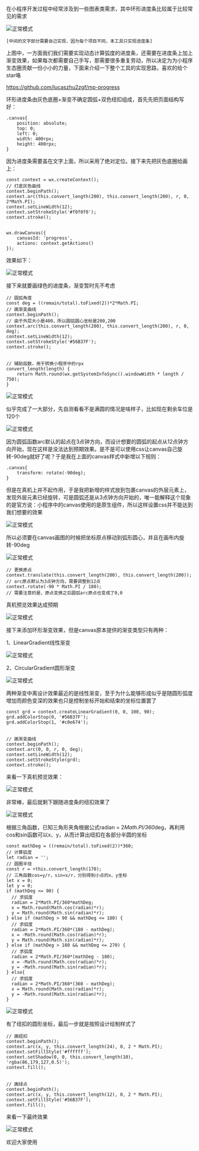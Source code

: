 在小程序开发过程中经常涉及到一些图表类需求，其中环形进度条比较属于比较常见的需求

![正常模式](images/0.png)

`[中间的文字部分需要自己实现，因为每个项目不同，本工具只实现进度条]`

上图中，一方面我们我们需要实现动态计算弧度的进度条，还需要在进度条上加上渐变效果，如果每次都需要自己手写，那需要很多重复劳动，所以决定为为小程序生态圈贡献一份小小的力量，下面来介绍一下整个工具的实现思路，喜欢的给个star咯

https://github.com/lucaszhu2zgf/mp-progress

环形进度条由灰色底圈+渐变不确定圆弧+双色纽扣组成，首先先把页面结构写好：

```
.canvas{
    position: absolute;
    top: 0;
    left: 0;
    width: 400rpx;
    height: 400rpx;
}
```

因为进度条需要盖在文字上面，所以采用了绝对定位。接下来先把灰色底圈给画上：

```
const context = wx.createContext();
// 打底灰色曲线
context.beginPath();
context.arc(this.convert_length(200), this.convert_length(200), r, 0, 2*Math.PI);
context.setLineWidth(12);
context.setStrokeStyle('#f0f0f0');
context.stroke();


wx.drawCanvas({
    canvasId: 'progress',
    actions: context.getActions()
});
```
效果如下：

![正常模式](images/1.png)

接下来就要画绿色的进度条，渐变暂时先不考虑
```
// 圆弧角度
const deg = ((remain/total).toFixed(2))*2*Math.PI;     
// 画渐变曲线
context.beginPath();
// 由于外层大小是400，所以圆弧圆心坐标是200,200
context.arc(this.convert_length(200), this.convert_length(200), r, 0, deg);
context.setLineWidth(12);
context.setStrokeStyle('#56B37F');
context.stroke();


// 辅助函数，用于转换小程序中的rpx
convert_length(length) {
    return Math.round(wx.getSystemInfoSync().windowWidth * length / 750);
}
```

![正常模式](images/2.png)

似乎完成了一大部分，先自测看看不是满圆的情况是啥样子，比如现在剩余车位是120个

![正常模式](images/3.png)

因为圆弧函数arc默认的起点在3点钟方向，而设计想要的圆弧的起点从12点钟方向开始，现在这样是没法达到预期效果。是不是可以使用css让canvas自己旋转-90deg就好了呢？于是我在上面的canvas样式中新增以下规则：
```
.canvas{
    transform: rotate(-90deg);
}
```
但是在真机上并不起作用，于是我把新增的样式放到包裹canvas的外层元素上，发现外层元素已经旋转，可是圆弧还是从3点钟方向开始的，唯一能解释这个现象的是官方说：小程序中的canvas使用的是原生组件，所以这样设置css并不能达到我们想要的效果

![正常模式](images/4.png)

所以必须要在canvas画图的时候把坐标原点移动到弧形圆心，并且在画布内旋转-90deg

![正常模式](images/5.png)

```
// 更换原点
context.translate(this.convert_length(200), this.convert_length(200));
// arc原点默认为3点钟方向，需要调整到12点
context.rotate(-90 * Math.PI / 180);
// 需要注意的是，原点变换之后圆弧arc原点也变成了0,0
```
真机预览效果达成预期

![正常模式](images/6.png)

接下来添加环形渐变效果，但是canvas原本提供的渐变类型只有两种：

1、LinearGradient线性渐变

![正常模式](images/7.png)

2、CircularGradient圆形渐变

![正常模式](images/8.png)

两种渐变中离设计效果最近的是线性渐变，至于为什么能够形成似乎是随圆形弧度增加而颜色变深的效果也只是控制坐标开始和结束的坐标位置罢了
```
const grd = context.createLinearGradient(0, 0, 100, 90);
grd.addColorStop(0, '#56B37F');
grd.addColorStop(1, '#c0e674');


// 画渐变曲线
context.beginPath();
context.arc(0, 0, r, 0, deg);
context.setLineWidth(12);
context.setStrokeStyle(grd);
context.stroke();
```
来看一下真机预览效果：

![正常模式](images/9.png)

非常棒，最后就剩下跟随进度条的纽扣效果了

![正常模式](images/10.png)

根据三角函数，已知三角形夹角根据公式radian = 2*Math.PI/360*deg，再利用cos和sin函数可以x、y，从而计算出纽扣在各部分半圆的坐标
```
const mathDeg = ((remain/total).toFixed(2))*360;
// 计算弧度
let radian = '';
// 圆圈半径
const r = +this.convert_length(170);
// 三角函数cos=y/r，sin=x/r，分别得到小点的x、y坐标
let x = 0;
let y = 0;
if (mathDeg <= 90) {
  // 求弧度
  radian = 2*Math.PI/360*mathDeg;
  x = Math.round(Math.cos(radian)*r);
  y = Math.round(Math.sin(radian)*r);
} else if (mathDeg > 90 && mathDeg <= 180) {
  // 求弧度
  radian = 2*Math.PI/360*(180 - mathDeg);
  x = -Math.round(Math.cos(radian)*r);
  y = Math.round(Math.sin(radian)*r);
} else if (mathDeg > 180 && mathDeg <= 270) {
  // 求弧度
  radian = 2*Math.PI/360*(mathDeg - 180);
  x = -Math.round(Math.cos(radian)*r);
  y = -Math.round(Math.sin(radian)*r);
} else{
  // 求弧度
  radian = 2*Math.PI/360*(360 - mathDeg);
  x = Math.round(Math.cos(radian)*r);
  y = -Math.round(Math.sin(radian)*r);
}
```

![正常模式](images/11.png)

有了纽扣的圆形坐标，最后一步就是按照设计绘制样式了

```
// 画纽扣
context.beginPath();
context.arc(x, y, this.convert_length(24), 0, 2 * Math.PI);
context.setFillStyle('#ffffff');
context.setShadow(0, 0, this.convert_length(10), 'rgba(86,179,127,0.5)');
context.fill();


// 画绿点
context.beginPath();
context.arc(x, y, this.convert_length(12), 0, 2 * Math.PI);
context.setFillStyle('#56B37F');
context.fill();
```
来看一下最终效果

![正常模式](images/12.png)

欢迎大家使用